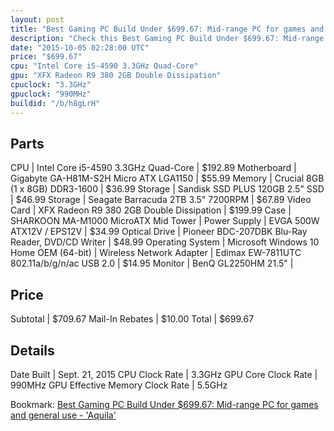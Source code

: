 ```yaml
---
layout: post
title: "Best Gaming PC Build Under $699.67: Mid-range PC for games and general use - &#39;Aquila&#39;"
description: "Check this Best Gaming PC Build Under $699.67: Mid-range PC for games and general use - &#39;Aquila&#39;. CPU: Intel Core i5-4590 3.3GHz Quad-Core, Motherboard: Gigabyte G"
date: "2015-10-05 02:28:00 UTC"
price: "$699.67"
cpu: "Intel Core i5-4590 3.3GHz Quad-Core"
gpu: "XFX Radeon R9 380 2GB Double Dissipation"
cpuclock: "3.3GHz"
gpuclock: "990MHz"
buildid: "/b/h8gLrH"
---
```


## Parts

CPU | Intel Core i5-4590 3.3GHz Quad-Core | $192.89
Motherboard | Gigabyte GA-H81M-S2H Micro ATX LGA1150 | $55.99
Memory | Crucial 8GB (1 x 8GB) DDR3-1600 | $36.99
Storage | Sandisk SSD PLUS 120GB 2.5" SSD | $46.99
Storage | Seagate Barracuda 2TB 3.5" 7200RPM | $67.89
Video Card | XFX Radeon R9 380 2GB Double Dissipation | $199.99
Case | SHARKOON MA-M1000 MicroATX Mid Tower | 
Power Supply | EVGA 500W ATX12V / EPS12V | $34.99
Optical Drive | Pioneer BDC-207DBK Blu-Ray Reader, DVD/CD Writer | $48.99
Operating System | Microsoft Windows 10 Home OEM (64-bit) | 
Wireless Network Adapter | Edimax EW-7811UTC 802.11a/b/g/n/ac USB 2.0 | $14.95
Monitor | BenQ GL2250HM 21.5" | 

## Price

Subtotal | $709.67
Mail-In Rebates | $10.00
Total | $699.67

## Details

Date Built | Sept. 21, 2015
CPU Clock Rate | 3.3GHz
GPU Core Clock Rate | 990MHz
GPU Effective Memory Clock Rate | 5.5GHz

Bookmark: [Best Gaming PC Build Under $699.67: Mid-range PC for games and general use - &#39;Aquila&#39;](http://pcbuilders.github.io/2015/10/05/best-gaming-pc-build-under-699-dollars-dot-67-mid-range-pc-for-games-and-general-use-aquila/)
